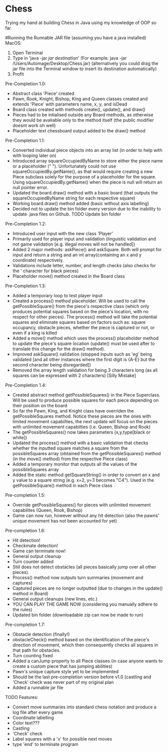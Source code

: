 # Chess
Trying my hand at building Chess in Java using my knowledge of OOP so far. 

#Running the Runnable JAR file 
(assuming you have a java installed)
MacOS:
1) Open Terminal 
2) Type in 'java -jar *jar destination*' (For example: java -jar /Users/Automage/Desktop/Chess.jar) (alternatively you could drag the jar file into the Terminal window to insert its destination automatically)
3) Profit

Pre-Completion 1.0:
- Abstract class 'Piece' created 
- Pawn, Rook, Knight, Bishop, King and Queen classes created and extends 'Piece' with parameters name, x, y, and isDead
- Board class created with methods create(), update(), and draw()
- Pieces had to be intialised outside any Board methods, as otherwise they would be avaliable only to the method itself (the public modifier doesnt work oh well)
- Placeholder text chessboard output added to the draw() method

Pre-Completion  1.1:
- Converted individual piece objects into an array list (in order to help with with looping later on)
- Introduced array squareOccupiedByName to store either the piece name or a placeholder ("   "). Unfortunately could not use squareOccupiedBy.getName(), as that would require creating a new Piece subclass solely for the purpose of a placeholder for the square. Using squareOccupiedBy.getName() when the piece is null will return an null pointer error.
- Updated the board.draw() method with a basic board (that outputs the squareOccupiedByName string for each respective square)
- Working board.draw() method added (basic without axis labelling)
- Decided not to update the bin folder every version due to the inability to update .java files on Github. TODO Update bin folder

Pre-Completion 1.2:
- Introduced user input with the new class 'Player'
- Primarily used for player input and validation (linguistic validation and not game validation [e.g. illegal moves will not be handled])
- Added 2 major methods: askPiece() and askSquare. Both will prompt for input and return a string and an int array(containing an x and y coordinate) respectively.
- Validations include letter, number, and length checks (also checks for the ' character for black pieces)
- Placeholder move() method created in the Board class

Pre-Completion 1.3:
- Added a temporary loop to test player input
- Created a process() method placeholder. Will be used to call the getPossibleSquare() from the piece's respective class (which only produces potential squares based on the piece's location, with no respect for other pieces). The process() method will take the potential squares and eliminate squares based on factors such as: square occupancy, obstacle pieces, whether the piece is captured or not, or even if a king is killed
- Added a move() method which uses the process() placeholder method to update the piece's square location (update() must be used after to translate this change for the draw() method).
- Improved askSquare() validation (stopped inputs such as 'eg' being validated [and all other instances where the first digit is {A-E} but the second character being disregarded])
- Removed the array length validation for being 3 characters long (as all squares can be expressed with 2 characters) [Silly Mistake]

Pre-Completion 1.4:
- Created abstract method getPossibleSquares() in the Piece Superclass. Will be used to produce possible squares for each piece depending on their position on the board
- So far the Pawn, King, and Knight class have overriden the getPossibleSquares method. Notice these pieces are the ones with limited movement capabilties, the next update will focus on the pieces with unlimited movement capabilties (i.e. Queen, Bishop and Rook)
- The getPossibleSquares() now takes parameters (x,y,type[black or white])
- Updated the process() method with a basic validation that checks whether the inputted square matches a square from the possibleSquares array (obtained from the getPossibleSquares() method (in the move() method) from the respective Piece class)
- Added a temporary monitor that outputs all the values of the possibleSquares array
- Added the static method getSquareString() in order to convert an x and y value to a square string (e.g. x=2, y=3 becomes "C4"). Used in the getPossibleSquare() method in each Piece class

Pre-completion 1.5:
- Override getPossibleSquares() for pieces with unlimited movement capabilites (Queen, Rook, Bishop)
- Game can now run, however without any hit detection (also the pawns' unique movement has not been accounted for yet)

Pre-completion 1.6: 
- Hit detection!
- Checkmate detection!
- Game can terminate now!
- General output cleanup
- Turn counter added
- Still does not detect obstacles (all pieces basically jump over all other pieces).
- Process() method now outputs turn summaries (movement and captures)
- Captured pieces are no longer outputted (due to changes in the update() method in Board)
- General output cleanups (new lines, etc.)
- YOU CAN PLAY THE GAME NOW (considering you manually adhere to the rules)
- Updated bin folder (downloadable zip can now be made to run)

Pre-completion 1.7:
- Obstacle detection (finally!)
- obstacleCheck() method based on the identification of the piece's direction of movement, which then consequently checks all squares in that path for obstacles. 
- Turn counting fixed
- Added a canJump property to all Piece classes (in case anyone wants to create a custom piece that has jumping abilities)
- Pawn's unique capture style yet to be implemented
- Should be the last pre-completion version before v1.0 (castling and 'Check' check was never part of my original plan
- Added a runnable jar file


TODO Features:
- Convert move summaries into standard chess notation and produce a log file after every game
- Coordinate labelling
- Color text???
- Castling
- 'Check' check
- Label squares with a 'x' for possible next moves
- type 'end' to terminate program

